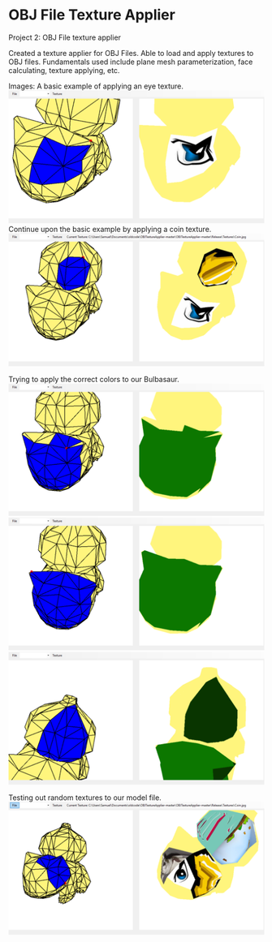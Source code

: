 # OBJ File Texture Applier
Project 2: OBJ File texture applier

Created a texture applier for OBJ Files. Able to load and apply textures to OBJ files.
Fundamentals used include plane mesh parameterization, face calculating, texture applying, etc.


Images:
A basic example of applying an eye texture.
![alt text](https://raw.githubusercontent.com/samuel40791765/OBJTextureApplier/master/projectimages/pic8.png)
Continue upon the basic example by applying a coin texture.
![alt text](https://raw.githubusercontent.com/samuel40791765/OBJTextureApplier/master/projectimages/pic1.png)

Trying to apply the correct colors to our Bulbasaur.
![alt text](https://raw.githubusercontent.com/samuel40791765/OBJTextureApplier/master/projectimages/pic5.png)
![alt text](https://raw.githubusercontent.com/samuel40791765/OBJTextureApplier/master/projectimages/pic6.png)
![alt text](https://raw.githubusercontent.com/samuel40791765/OBJTextureApplier/master/projectimages/pic7.png)

Testing out random textures to our model file.
![alt text](https://raw.githubusercontent.com/samuel40791765/OBJTextureApplier/master/projectimages/pic4.png)

